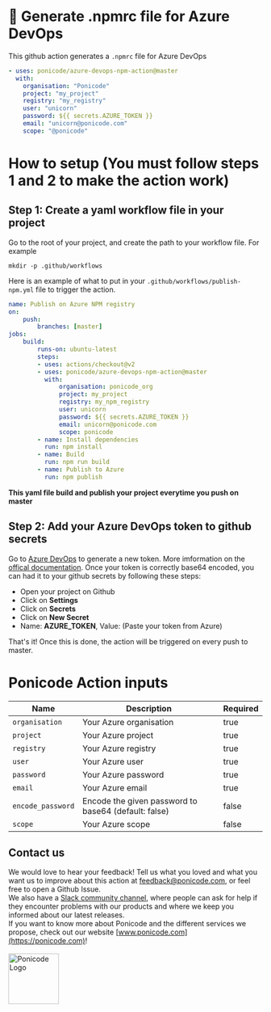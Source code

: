 # 🦄 Generate .npmrc file for Azure DevOps

This github action generates a `.npmrc` file for Azure DevOps

```yaml
- uses: ponicode/azure-devops-npm-action@master
  with:
    organisation: "Ponicode"
    project: "my_project"
    registry: "my_registry"
    user: "unicorn"
    password: ${{ secrets.AZURE_TOKEN }}
    email: "unicorn@ponicode.com"
    scope: "@ponicode"
```
# How to setup (You must follow steps 1 and 2 to make the action work)
## **Step 1**: Create a yaml workflow file in your project
Go to the root of your project, and create the path to your workflow file. For example

```
mkdir -p .github/workflows
```

Here is an example of what to put in your `.github/workflows/publish-npm.yml` file to trigger the action.

```yaml
name: Publish on Azure NPM registry
on:
    push:
        branches: [master]
jobs:
    build:
        runs-on: ubuntu-latest
        steps:
        - uses: actions/checkout@v2
        - uses: ponicode/azure-devops-npm-action@master
          with:
              organisation: ponicode_org
              project: my_project
              registry: my_npm_registry
              user: unicorn
              password: ${{ secrets.AZURE_TOKEN }}
              email: unicorn@ponicode.com
              scope: ponicode
        - name: Install dependencies
          run: npm install
        - name: Build
          run: npm run build
        - name: Publish to Azure
          run: npm publish
```
**This yaml file build and publish your project everytime you push on master**

## **Step 2:** Add your Azure DevOps token to github secrets
Go to [Azure DevOps](https://dev.azure.com) to generate a new token. More imformation on the [offical documentation](https://docs.microsoft.com/en-us/azure/devops/organizations/accounts/use-personal-access-tokens-to-authenticate?view=azure-devops&tabs=preview-page). Once your token is correctly base64 encoded, you can had it to your github secrets by following these steps:

-   Open your project on Github
-   Click on **Settings**
-   Click on **Secrets**
-   Click on **New Secret**
-   Name: **AZURE_TOKEN**, Value: (Paste your token from Azure)

That's it! Once this is done, the action will be triggered on every push to master.

# Ponicode Action inputs

| Name              | Description                                          | Required |
| ----------------- | ---------------------------------------------------- | -------- |
| `organisation`    | Your Azure organisation                              | true     |
| `project`         | Your Azure project                                   | true     |
| `registry`        | Your Azure registry                                  | true     |
| `user`            | Your Azure user                                      | true     |
| `password `       | Your Azure password                                  | true     |
| `email`           | Your Azure email                                     | true     |
| `encode_password` | Encode the given password to base64 (default: false) | false    |
| `scope`           | Your Azure scope                                     | false    |

## Contact us

We would love to hear your feedback! Tell us what you loved and what you want us to improve about this action at feedback@ponicode.com, or feel free to open a Github Issue.<br />
We also have a [Slack community channel](https://ponicode-community.slack.com/join/shared_invite/zt-fiq4fhkg-DE~a_FkJ7xtiZxW7efyA4Q#/), where people can ask for help if they encounter problems with our products and where we keep you informed about our latest releases.<br />
If you want to know more about Ponicode and the different services we propose, check out our website [www.ponicode.com](https://ponicode.com)! <br /> <br/>
<img alt="Ponicode Logo" src="https://avatars0.githubusercontent.com/u/49948625?s=200&v=4=200zx" width="100"/>
